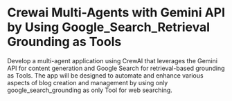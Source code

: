 # Crewai Multi-Agents with Gemini API by Using Google_Search_Retrieval Grounding as Tools
Develop a multi-agent application using CrewAI that leverages the Gemini API for content generation and Google Search for retrieval-based grounding as Tools. The app will be designed to automate and enhance various aspects of blog creation and management by using only google_search_grounding as only Tool for web searching.
